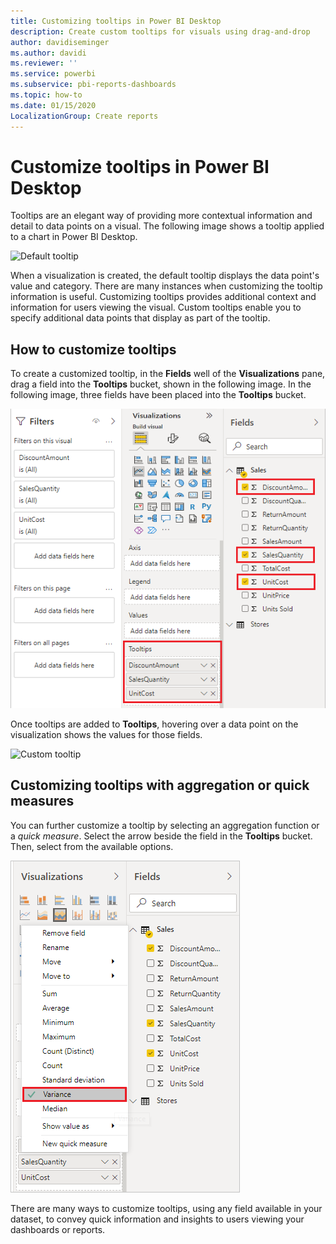 ```yaml
---
title: Customizing tooltips in Power BI Desktop
description: Create custom tooltips for visuals using drag-and-drop
author: davidiseminger
ms.author: davidi
ms.reviewer: ''
ms.service: powerbi
ms.subservice: pbi-reports-dashboards
ms.topic: how-to
ms.date: 01/15/2020
LocalizationGroup: Create reports
---
```

# Customize tooltips in Power BI Desktop

Tooltips are an elegant way of providing more contextual information and detail to data points on a visual. The following image shows a tooltip applied to a chart in Power BI Desktop.

![Default tooltip](media/desktop-custom-tooltips/custom-tooltips-1.png)

When a visualization is created, the default tooltip displays the data point's value and category. There are many instances when customizing the tooltip information is useful. Customizing tooltips provides additional context and information for users viewing the visual. Custom tooltips enable you to specify additional data points that display as part of the tooltip.

## How to customize tooltips

To create a customized tooltip, in the **Fields** well of the **Visualizations** pane, drag a field into the **Tooltips** bucket, shown in the following image. In the following image, three fields have been placed into the **Tooltips** bucket.

![Adding tooltip fields](media/desktop-custom-tooltips/custom-tooltips-2.png)

Once tooltips are added to **Tooltips**, hovering over a data point on the visualization shows the values for those fields.

![Custom tooltip](media/desktop-custom-tooltips/custom-tooltips-3.png)

## Customizing tooltips with aggregation or quick measures

You can further customize a tooltip by selecting an aggregation function or a *quick measure*. Select the arrow beside the field in the **Tooltips** bucket. Then, select from the available options.

![Tooltip with quick measure](media/desktop-custom-tooltips/custom-tooltips-4.png)

There are many ways to customize tooltips, using any field available in your dataset, to convey quick information and insights to users viewing your dashboards or reports.

